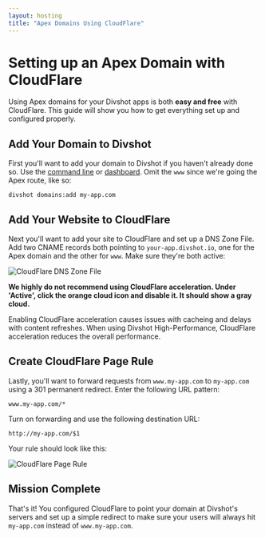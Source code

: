 ```yaml
---
layout: hosting
title: "Apex Domains Using CloudFlare"
---
```


# Setting up an Apex Domain with CloudFlare

<p class="lead">Using Apex domains for your Divshot apps is both <b>easy and free</b> with CloudFlare. This guide will show you how to get everything set up and configured properly.</p>

## Add Your Domain to Divshot

First you'll want to add your domain to Divshot if you haven't already done so. Use the [command line](/guides/domains) or [dashboard](https://dashboard.divshot.com). Omit the `www` since we're going the Apex route, like so:

    divshot domains:add my-app.com

## Add Your Website to CloudFlare

Next you'll want to add your site to CloudFlare and set up a DNS Zone File. Add two CNAME records both pointing to `your-app.divshot.io`, one for the Apex domain and the other for `www`. Make sure they're both active:

<img src="{% asset_path guides/cloudflare-disable.png %}" alt="CloudFlare DNS Zone File" class="img-responsive">

**We highly do not recommend using CloudFlare acceleration. Under 'Active', click the orange cloud icon and disable it. It should show a gray cloud.**

Enabling CloudFlare acceleration causes issues with cacheing and delays with content refreshes. When using Divshot High-Performance, CloudFlare acceleration reduces the overall performance.

## Create CloudFlare Page Rule

Lastly, you'll want to forward requests from `www.my-app.com` to `my-app.com` using a 301 permanent redirect. Enter the following URL pattern:

    www.my-app.com/*

Turn on forwarding and use the following destination URL:

    http://my-app.com/$1

Your rule should look like this:

<img src="{% asset_path guides/cloudflare-page-rule.png %}" alt="CloudFlare Page Rule" class="img-responsive">

## Mission Complete

That's it! You configured CloudFlare to point your domain at Divshot's servers and set up a simple redirect to make sure your users will always hit `my-app.com` instead of `www.my-app.com`.
